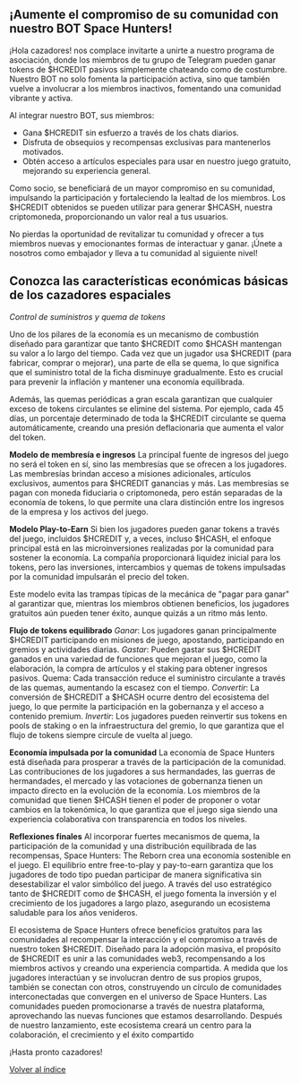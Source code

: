 ## ¡Aumente el compromiso de su comunidad con nuestro BOT Space Hunters!

¡Hola cazadores! nos complace invitarte a unirte a nuestro programa de asociación, donde los miembros de tu grupo de Telegram pueden ganar tokens de $HCREDIT pasivos simplemente chateando como de costumbre. Nuestro BOT no solo fomenta la participación activa, sino que también vuelve a involucrar a los miembros inactivos, fomentando una comunidad vibrante y activa.

Al integrar nuestro BOT, sus miembros: 
  * Gana $HCREDIT sin esfuerzo a través de los chats diarios.
  * Disfruta de obsequios y recompensas exclusivas para mantenerlos motivados.
  * Obtén acceso a artículos especiales para usar en nuestro juego gratuito, mejorando su experiencia general.

Como socio, se beneficiará de un mayor compromiso en su comunidad, impulsando la participación y fortaleciendo la lealtad de los miembros. Los $HCREDIT obtenidos se pueden utilizar para generar $HCASH, nuestra criptomoneda, proporcionando un valor real a tus usuarios.

No pierdas la oportunidad de revitalizar tu comunidad y ofrecer a tus miembros nuevas y emocionantes formas de interactuar y ganar. ¡Únete a nosotros como embajador y lleva a tu comunidad al siguiente nivel!

## Conozca las características económicas básicas de los cazadores espaciales
*Control de suministros y quema de tokens*

Uno de los pilares de la economía es un mecanismo de combustión diseñado para garantizar que tanto $HCREDIT como $HCASH mantengan su valor a lo largo del tiempo. Cada vez que un jugador usa $HCREDIT (para fabricar, comprar o mejorar), una parte de ella se quema, lo que significa que el suministro total de la ficha disminuye gradualmente. Esto es crucial para prevenir la inflación y mantener una economía equilibrada.

Además, las quemas periódicas a gran escala garantizan que cualquier exceso de tokens circulantes se elimine del sistema. Por ejemplo, cada 45 días, un porcentaje determinado de toda la $HCREDIT circulante se quema automáticamente, creando una presión deflacionaria que aumenta el valor del token.

**Modelo de membresía e ingresos**
La principal fuente de ingresos del juego no será el token en sí, sino las membresías que se ofrecen a los jugadores. Las membresías brindan acceso a misiones adicionales, artículos exclusivos, aumentos para $HCREDIT ganancias y más. Las membresías se pagan con moneda fiduciaria o criptomoneda, pero están separadas de la economía de tokens, lo que permite una clara distinción entre los ingresos de la empresa y los activos del juego.

**Modelo Play-to-Earn**
Si bien los jugadores pueden ganar tokens a través del juego, incluidos $HCREDIT y, a veces, incluso $HCASH, el enfoque principal está en las microinversiones realizadas por la comunidad para sostener la economía. La compañía proporcionará liquidez inicial para los tokens, pero las inversiones, intercambios y quemas de tokens impulsadas por la comunidad impulsarán el precio del token.

Este modelo evita las trampas típicas de la mecánica de "pagar para ganar" al garantizar que, mientras los miembros obtienen beneficios, los jugadores gratuitos aún pueden tener éxito, aunque quizás a un ritmo más lento.

**Flujo de tokens equilibrado**
*Ganar*: Los jugadores ganan principalmente $HCREDIT participando en misiones de juego, apostando, participando en gremios y actividades diarias.
*Gastar*: Pueden gastar sus $HCREDIT ganados en una variedad de funciones que mejoran el juego, como la elaboración, la compra de artículos y el staking para obtener ingresos pasivos.
Quema: Cada transacción reduce el suministro circulante a través de las quemas, aumentando la escasez con el tiempo.
*Convertir*: La conversión de $HCREDIT a $HCASH ocurre dentro del ecosistema del juego, lo que permite la participación en la gobernanza y el acceso a contenido premium.
*Invertir*: Los jugadores pueden reinvertir sus tokens en pools de staking o en la infraestructura del gremio, lo que garantiza que el flujo de tokens siempre circule de vuelta al juego.

**Economía impulsada por la comunidad**
La economía de Space Hunters está diseñada para prosperar a través de la participación de la comunidad. Las contribuciones de los jugadores a sus hermandades, las guerras de hermandades, el mercado y las votaciones de gobernanza tienen un impacto directo en la evolución de la economía. Los miembros de la comunidad que tienen $HCASH tienen el poder de proponer o votar cambios en la tokenómica, lo que garantiza que el juego siga siendo una experiencia colaborativa con transparencia en todos los niveles.

**Reflexiones finales**
Al incorporar fuertes mecanismos de quema, la participación de la comunidad y una distribución equilibrada de las recompensas, Space Hunters: The Reborn crea una economía sostenible en el juego. El equilibrio entre free-to-play y pay-to-earn garantiza que los jugadores de todo tipo puedan participar de manera significativa sin desestabilizar el valor simbólico del juego. A través del uso estratégico tanto de $HCREDIT como de $HCASH, el juego fomenta la inversión y el crecimiento de los jugadores a largo plazo, asegurando un ecosistema saludable para los años venideros.

El ecosistema de Space Hunters ofrece beneficios gratuitos para las comunidades al recompensar la interacción y el compromiso a través de nuestro token $HCREDIT. Diseñado para la adopción masiva, el propósito de $HCREDIT es unir a las comunidades web3, recompensando a los miembros activos y creando una experiencia compartida. A medida que los jugadores interactúan y se involucran dentro de sus propios grupos, también se conectan con otros, construyendo un círculo de comunidades interconectadas que convergen en el universo de Space Hunters. Las comunidades pueden promocionarse a través de nuestra plataforma, aprovechando las nuevas funciones que estamos desarrollando. Después de nuestro lanzamiento, este ecosistema creará un centro para la colaboración, el crecimiento y el éxito compartido

¡Hasta pronto cazadores!

[Volver al índice](/docs/esp/00-index.md)

